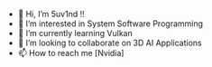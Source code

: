 - 👋 Hi, I’m 5uv1nd !!
- 👀 I’m interested in System Software Programming
- 🌱 I’m currently learning Vulkan
- 💞️ I’m looking to collaborate on 3D AI Applications
- 📫 How to reach me [Nvidia]

<!---
vk10de/vk10de is a ✨ special ✨ repository because its `README.md` (this file) appears on your GitHub profile.
You can click the Preview link to take a look at your changes.
--->
